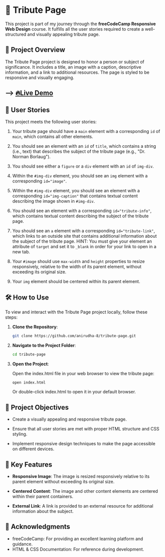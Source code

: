 # 🏅 Tribute Page

This project is part of my journey through the **freeCodeCamp Responsive Web Design** course. It fulfills all the user stories required to create a well-structured and visually appealing tribute page.

## 📄 Project Overview

The Tribute Page project is designed to honor a person or subject of significance. It includes a title, an image with a caption, descriptive information, and a link to additional resources. The page is styled to be responsive and visually engaging.

## --> [🔥Live Demo](https://anirudha-8.github.io/tribute-page/)

## 🚀 User Stories

This project meets the following user stories:

1. Your tribute page should have a `main` element with a corresponding `id` of `main`, which contains all other elements.

2. You should see an element with an `id` of `title`, which contains a string (i.e., text) that describes the subject of the tribute page (e.g., "Dr. Norman Borlaug").

3. You should see either a `figure` or a `div` element with an `id` of `img-div`.

4. Within the `#img-div` element, you should see an `img` element with a corresponding `id="image"`.

5. Within the `#img-div` element, you should see an element with a corresponding `id="img-caption"` that contains textual content describing the image shown in `#img-div`.

6. You should see an element with a corresponding `id="tribute-info"`, which contains textual content describing the subject of the tribute page.

7. You should see an `a` element with a corresponding `id="tribute-link"`, which links to an outside site that contains additional information about the subject of the tribute page. HINT: You must give your element an attribute of `target` and set it to `_blank` in order for your link to open in a new tab.

8. Your `#image` should use `max-width` and `height` properties to resize responsively, relative to the width of its parent element, without exceeding its original size.

9. Your `img` element should be centered within its parent element.

## 🛠️ How to Use

To view and interact with the Tribute Page project locally, follow these steps:

1. **Clone the Repository**:

   ```bash
   git clone https://github.com/anirudha-8/tribute-page.git
   ```

2. **Navigate to the Project Folder**:

    ```bash
    cd tribute-page
    ```

3. **Open the Project**:

    Open the index.html file in your web browser to view the tribute page:

    ```bash
    open index.html
    ```

    Or double-click index.html to open it in your default browser.

## 🎯 Project Objectives

- Create a visually appealing and responsive tribute page.

- Ensure that all user stories are met with proper HTML structure and CSS styling.

- Implement responsive design techniques to make the page accessible on different devices.

## 🌟 Key Features

- **Responsive Image**: The image is resized responsively relative to its parent element without exceeding its original size.

- **Centered Content**: The image and other content elements are centered within their parent containers.

- **External Link**: A link is provided to an external resource for additional information about the subject.

## 📢 Acknowledgments

- freeCodeCamp: For providing an excellent learning platform and guidance.
- HTML & CSS Documentation: For reference during development.
